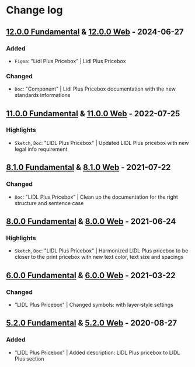 # Change log

## [12.0.0 Fundamental](https://github.com/cake-hub/lidl-sketch/tree/v12.0.0) & [12.0.0 Web](https://github.com/cake-hub/lidl-web-sketch/tree/v12.0.0) - 2024-06-27

### Added

* `Figma`: "Lidl Plus Pricebox" | Lidl Plus Pricebox

### Changed

* `Doc`: "Component" | Lidl Plus Pricebox documentation with the new standards informations


## [11.0.0 Fundamental](https://github.com/cake-hub/lidl-sketch/tree/v11.0.0) & [11.0.0 Web](https://github.com/cake-hub/lidl-web-sketch/tree/v11.0.0) - 2022-07-25

### Highlights

* `Sketch`, `Doc`: "LIDL Plus Pricebox" | Updated LIDL Plus pricebox with new legal info requirement


## [8.1.0 Fundamental](https://github.com/cake-hub/lidl-sketch/tree/v8.1.0) & [8.1.0 Web](https://github.com/cake-hub/lidl-web-sketch/tree/v8.1.0) - 2021-07-22

### Changed

* `Doc`: "LIDL Plus Pricebox" | Clean up the documentation for the right structure and sentence case


## [8.0.0 Fundamental](https://github.com/cake-hub/lidl-sketch/tree/v8.0.0) & [8.0.0 Web](https://github.com/cake-hub/lidl-web-sketch/tree/v8.0.0) - 2021-06-24

### Highlights

* `Sketch`, `Doc`: "LIDL Plus Pricebox" | Harmonized LIDL Plus pricebox to be closer to the print pricebox with new text color, text size and spacings


## [6.0.0 Fundamental](https://github.com/cake-hub/lidl-sketch/tree/v6.0.0) & [6.0.0 Web](https://github.com/cake-hub/lidl-web-sketch/tree/v6.0.0) - 2021-03-22

### Changed

* "LIDL Plus Pricebox" | Changed symbols: with layer-style settings


## [5.2.0 Fundamental](https://github.com/cake-hub/lidl-sketch/tree/v5.2.0) & [5.2.0 Web](https://github.com/cake-hub/lidl-web-sketch/tree/v5.2.0) - 2020-08-27

### Added

* "LIDL Plus Pricebox" | Added description: LIDL Plus pricebox to LIDL Plus section

